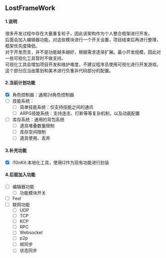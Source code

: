 ﻿## LostFrameWork

#### 1.说明
很多开发过程中存在大量重复轮子，因此该架构作为个人整合框架进行开发。  
后面会加入编辑器功能，对这些模块进行一个开关设置，项目结束后再进行整理，框架优先度降低。  
对于开发而言，并不是功能越多越好，根据需求逐渐扩展。最小开发规模，因此对一些可视化工具暂时不做支持。  
可视化工具会增加项目开发和维护难度，不建议程序员使用可视化进行开发游戏，这个部分应当由策划和美术进行负重非代码部分的配置。
#### 2.当前计划功能
- [x] 角色控制器：通用2d角色控制器
- [ ] 技能系统：
  - [ ] 简单技能系统：仅支持技能之间的通讯
  - [ ] ARPG技能系统：支持连击、打断等等复杂机制，以及动画配置
- [ ] 库存系统：通用的背包系统
  - [ ] 道具堆叠数量限制
  - [ ] 库存空间限制
  - [ ] 道具使用、丢弃

#### 3.补充功能
- [x] I10nKit:本地化工具，使用I2作为现有功能进行封装

#### 4.后面加入功能
- [ ] 编辑器功能
  - [ ] 功能模块开关
- [ ] Feel
- [ ] 联网功能
  - [ ] UDP
  - [ ] TCP
  - [ ] KCP
  - [ ] RPC
  - [ ] Websocket
  - [ ] p2p
  - [ ] 帧同步
  - [ ] 状态同步
